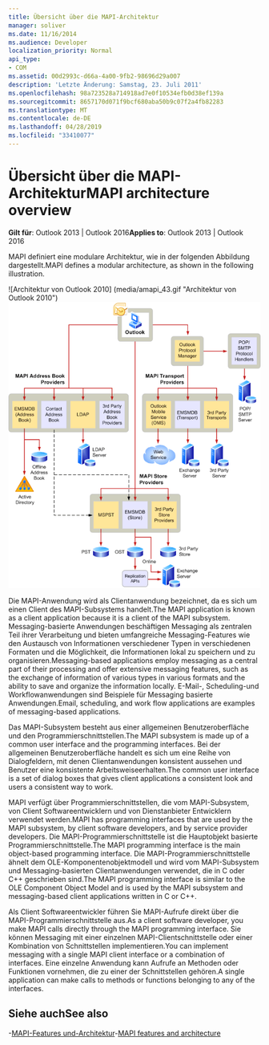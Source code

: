 ```yaml
---
title: Übersicht über die MAPI-Architektur
manager: soliver
ms.date: 11/16/2014
ms.audience: Developer
localization_priority: Normal
api_type:
- COM
ms.assetid: 00d2993c-d66a-4a00-9fb2-98696d29a007
description: 'Letzte Änderung: Samstag, 23. Juli 2011'
ms.openlocfilehash: 98a723528a714918ad7e0f10534efb0d38ef139a
ms.sourcegitcommit: 8657170d071f9bcf680aba50b9c07f2a4fb82283
ms.translationtype: MT
ms.contentlocale: de-DE
ms.lasthandoff: 04/28/2019
ms.locfileid: "33410077"
---
```

# <a name="mapi-architecture-overview"></a><span data-ttu-id="922d0-103">Übersicht über die MAPI-Architektur</span><span class="sxs-lookup"><span data-stu-id="922d0-103">MAPI architecture overview</span></span>
 
<span data-ttu-id="922d0-104">**Gilt für**: Outlook 2013 | Outlook 2016</span><span class="sxs-lookup"><span data-stu-id="922d0-104">**Applies to**: Outlook 2013 | Outlook 2016</span></span> 
  
<span data-ttu-id="922d0-105">MAPI definiert eine modulare Architektur, wie in der folgenden Abbildung dargestellt.</span><span class="sxs-lookup"><span data-stu-id="922d0-105">MAPI defines a modular architecture, as shown in the following illustration.</span></span>  
  
<span data-ttu-id="922d0-106">![Architektur von Outlook 2010] (media/amapi_43.gif "Architektur von Outlook 2010")</span><span class="sxs-lookup"><span data-stu-id="922d0-106">![Outlook 2010 architecture](media/amapi_43.gif "Outlook 2010 architecture")</span></span>
  
<span data-ttu-id="922d0-107">Die MAPI-Anwendung wird als Clientanwendung bezeichnet, da es sich um einen Client des MAPI-Subsystems handelt.</span><span class="sxs-lookup"><span data-stu-id="922d0-107">The MAPI application is known as a client application because it is a client of the MAPI subsystem.</span></span> <span data-ttu-id="922d0-108">Messaging-basierte Anwendungen beschäftigen Messaging als zentralen Teil ihrer Verarbeitung und bieten umfangreiche Messaging-Features wie den Austausch von Informationen verschiedener Typen in verschiedenen Formaten und die Möglichkeit, die Informationen lokal zu speichern und zu organisieren.</span><span class="sxs-lookup"><span data-stu-id="922d0-108">Messaging-based applications employ messaging as a central part of their processing and offer extensive messaging features, such as the exchange of information of various types in various formats and the ability to save and organize the information locally.</span></span> <span data-ttu-id="922d0-109">E-Mail-, Scheduling-und Workflowanwendungen sind Beispiele für Messaging basierte Anwendungen.</span><span class="sxs-lookup"><span data-stu-id="922d0-109">Email, scheduling, and work flow applications are examples of messaging-based applications.</span></span>
  
<span data-ttu-id="922d0-110">Das MAPI-Subsystem besteht aus einer allgemeinen Benutzeroberfläche und den Programmierschnittstellen.</span><span class="sxs-lookup"><span data-stu-id="922d0-110">The MAPI subsystem is made up of a common user interface and the programming interfaces.</span></span> <span data-ttu-id="922d0-111">Bei der allgemeinen Benutzeroberfläche handelt es sich um eine Reihe von Dialogfeldern, mit denen Clientanwendungen konsistent aussehen und Benutzer eine konsistente Arbeitsweiseerhalten.</span><span class="sxs-lookup"><span data-stu-id="922d0-111">The common user interface is a set of dialog boxes that gives client applications a consistent look and users a consistent way to work.</span></span>
  
<span data-ttu-id="922d0-112">MAPI verfügt über Programmierschnittstellen, die vom MAPI-Subsystem, von Client Softwareentwicklern und von Dienstanbieter Entwicklern verwendet werden.</span><span class="sxs-lookup"><span data-stu-id="922d0-112">MAPI has programming interfaces that are used by the MAPI subsystem, by client software developers, and by service provider developers.</span></span> <span data-ttu-id="922d0-113">Die MAPI-Programmierschnittstelle ist die Hauptobjekt basierte Programmierschnittstelle.</span><span class="sxs-lookup"><span data-stu-id="922d0-113">The MAPI programming interface is the main object-based programming interface.</span></span> <span data-ttu-id="922d0-114">Die MAPI-Programmierschnittstelle ähnelt dem OLE-Komponentenobjektmodell und wird vom MAPI-Subsystem und Messaging-basierten Clientanwendungen verwendet, die in C oder C++ geschrieben sind.</span><span class="sxs-lookup"><span data-stu-id="922d0-114">The MAPI programming interface is similar to the OLE Component Object Model and is used by the MAPI subsystem and messaging-based client applications written in C or C++.</span></span> 
  
<span data-ttu-id="922d0-115">Als Client Softwareentwickler führen Sie MAPI-Aufrufe direkt über die MAPI-Programmierschnittstelle aus.</span><span class="sxs-lookup"><span data-stu-id="922d0-115">As a client software developer, you make MAPI calls directly through the MAPI programming interface.</span></span> <span data-ttu-id="922d0-116">Sie können Messaging mit einer einzelnen MAPI-Clientschnittstelle oder einer Kombination von Schnittstellen implementieren.</span><span class="sxs-lookup"><span data-stu-id="922d0-116">You can implement messaging with a single MAPI client interface or a combination of interfaces.</span></span> <span data-ttu-id="922d0-117">Eine einzelne Anwendung kann Aufrufe an Methoden oder Funktionen vornehmen, die zu einer der Schnittstellen gehören.</span><span class="sxs-lookup"><span data-stu-id="922d0-117">A single application can make calls to methods or functions belonging to any of the interfaces.</span></span>
  
## <a name="see-also"></a><span data-ttu-id="922d0-118">Siehe auch</span><span class="sxs-lookup"><span data-stu-id="922d0-118">See also</span></span>

<span data-ttu-id="922d0-119">-[MAPI-Features und-Architektur](mapi-features-and-architecture.md)</span><span class="sxs-lookup"><span data-stu-id="922d0-119">-[MAPI features and architecture](mapi-features-and-architecture.md)</span></span>

